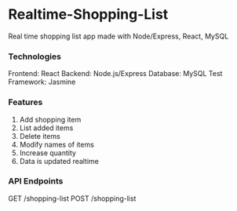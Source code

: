 # Realtime-Shopping-List
Real time shopping list app made with Node/Express, React, MySQL 

### Technologies
Frontend: React
Backend: Node.js/Express 
Database: MySQL
Test Framework: Jasmine 

### Features 
1. Add shopping item
2. List added items
3. Delete items 
4. Modify names of items
5. Increase quantity 
6. Data is updated realtime 

### API Endpoints

GET /shopping-list
POST /shopping-list
